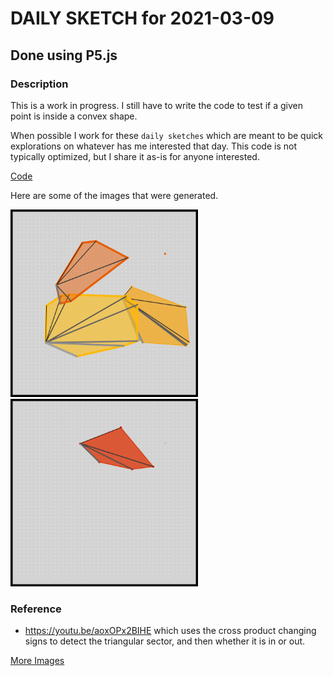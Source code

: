 # DAILY SKETCH for 2021-03-09

## Done using P5.js

### Description

This is a work in progress. I still have to write the code to test if a given point is inside a convex shape.


When possible I work for these `daily sketches` which are meant to be quick explorations     on whatever has me interested that day. This code is not typically optimized, but I share it as-is     for anyone interested.

[Code](2021-03-09) 

Here are some of the images that were generated.

<img src = 'images/keep_2021-3-10-8-58-4-3773.png' width = '300'> 
<img src = 'images/keep_2021-3-9-21-49-12-33143.png' width = '300'> 


### Reference
- https://youtu.be/aoxOPx2BIHE which uses the cross product changing signs to detect the triangular sector, and then whether it is in or out.

[More Images](2021-03-09/images) 

